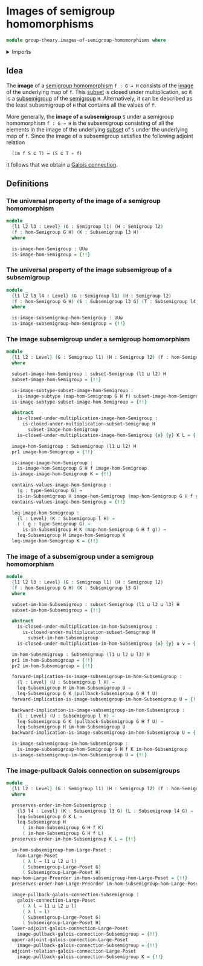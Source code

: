 # Images of semigroup homomorphisms

```agda
module group-theory.images-of-semigroup-homomorphisms where
```

<details><summary>Imports</summary>

```agda
open import foundation.dependent-pair-types
open import foundation.identity-types
open import foundation.images
open import foundation.images-subtypes
open import foundation.logical-equivalences
open import foundation.propositional-truncations
open import foundation.universal-property-image
open import foundation.universe-levels

open import group-theory.homomorphisms-semigroups
open import group-theory.pullbacks-subsemigroups
open import group-theory.semigroups
open import group-theory.subsemigroups
open import group-theory.subsets-semigroups

open import order-theory.galois-connections-large-posets
open import order-theory.order-preserving-maps-large-posets
open import order-theory.order-preserving-maps-large-preorders
```

</details>

## Idea

The **image** of a
[semigroup homomorphism](group-theory.homomorphisms-semigroups.md) `f : G → H`
consists of the [image](foundation.images.md) of the underlying map of `f`. This
[subset](group-theory.subsets-semigroups.md) is closed under multiplication, so
it is a [subsemigroup](group-theory.subsemigroups.md) of the
[semigroup](group-theory.semigroups.md) `H`. Alternatively, it can be described
as the least subsemigroup of `H` that contains all the values of `f`.

More generally, the **image of a subsemigroup** `S` under a semigroup
homomorphism `f : G → H` is the subsemigroup consisting of all the elements in
the image of the underlying [subset](foundation-core.subtypes.md) of `S` under
the underlying map of `f`. Since the image of a subsemigroup satisfies the
following adjoint relation

```text
  (im f S ⊆ T) ↔ (S ⊆ T ∘ f)
```

it follows that we obtain a
[Galois connection](order-theory.galois-connections.md).

## Definitions

### The universal property of the image of a semigroup homomorphism

```agda
module _
  {l1 l2 l3 : Level} (G : Semigroup l1) (H : Semigroup l2)
  (f : hom-Semigroup G H) (K : Subsemigroup l3 H)
  where

  is-image-hom-Semigroup : UUω
  is-image-hom-Semigroup = {!!}
```

### The universal property of the image subsemigroup of a subsemigroup

```agda
module _
  {l1 l2 l3 l4 : Level} (G : Semigroup l1) (H : Semigroup l2)
  (f : hom-Semigroup G H) (S : Subsemigroup l3 G) (T : Subsemigroup l4 H)
  where

  is-image-subsemigroup-hom-Semigroup : UUω
  is-image-subsemigroup-hom-Semigroup = {!!}
```

### The image subsemigroup under a semigroup homomorphism

```agda
module _
  {l1 l2 : Level} (G : Semigroup l1) (H : Semigroup l2) (f : hom-Semigroup G H)
  where

  subset-image-hom-Semigroup : subset-Semigroup (l1 ⊔ l2) H
  subset-image-hom-Semigroup = {!!}

  is-image-subtype-subset-image-hom-Semigroup :
    is-image-subtype (map-hom-Semigroup G H f) subset-image-hom-Semigroup
  is-image-subtype-subset-image-hom-Semigroup = {!!}

  abstract
    is-closed-under-multiplication-image-hom-Semigroup :
      is-closed-under-multiplication-subset-Semigroup H
        subset-image-hom-Semigroup
    is-closed-under-multiplication-image-hom-Semigroup {x} {y} K L = {!!}

  image-hom-Semigroup : Subsemigroup (l1 ⊔ l2) H
  pr1 image-hom-Semigroup = {!!}

  is-image-image-hom-Semigroup :
    is-image-hom-Semigroup G H f image-hom-Semigroup
  is-image-image-hom-Semigroup K = {!!}

  contains-values-image-hom-Semigroup :
    (g : type-Semigroup G) →
    is-in-Subsemigroup H image-hom-Semigroup (map-hom-Semigroup G H f g)
  contains-values-image-hom-Semigroup = {!!}

  leq-image-hom-Semigroup :
    {l : Level} (K : Subsemigroup l H) →
    ( ( g : type-Semigroup G) →
      is-in-Subsemigroup H K (map-hom-Semigroup G H f g)) →
    leq-Subsemigroup H image-hom-Semigroup K
  leq-image-hom-Semigroup K = {!!}
```

### The image of a subsemigroup under a semigroup homomorphism

```agda
module _
  {l1 l2 l3 : Level} (G : Semigroup l1) (H : Semigroup l2)
  (f : hom-Semigroup G H) (K : Subsemigroup l3 G)
  where

  subset-im-hom-Subsemigroup : subset-Semigroup (l1 ⊔ l2 ⊔ l3) H
  subset-im-hom-Subsemigroup = {!!}

  abstract
    is-closed-under-multiplication-im-hom-Subsemigroup :
      is-closed-under-multiplication-subset-Semigroup H
        subset-im-hom-Subsemigroup
    is-closed-under-multiplication-im-hom-Subsemigroup {x} {y} u v = {!!}

  im-hom-Subsemigroup : Subsemigroup (l1 ⊔ l2 ⊔ l3) H
  pr1 im-hom-Subsemigroup = {!!}
  pr2 im-hom-Subsemigroup = {!!}

  forward-implication-is-image-subsemigroup-im-hom-Subsemigroup :
    {l : Level} (U : Subsemigroup l H) →
    leq-Subsemigroup H im-hom-Subsemigroup U →
    leq-Subsemigroup G K (pullback-Subsemigroup G H f U)
  forward-implication-is-image-subsemigroup-im-hom-Subsemigroup U = {!!}

  backward-implication-is-image-subsemigroup-im-hom-Subsemigroup :
    {l : Level} (U : Subsemigroup l H) →
    leq-Subsemigroup G K (pullback-Subsemigroup G H f U) →
    leq-Subsemigroup H im-hom-Subsemigroup U
  backward-implication-is-image-subsemigroup-im-hom-Subsemigroup U = {!!}

  is-image-subsemigroup-im-hom-Subsemigroup :
    is-image-subsemigroup-hom-Semigroup G H f K im-hom-Subsemigroup
  is-image-subsemigroup-im-hom-Subsemigroup U = {!!}
```

### The image-pullback Galois connection on subsemigroups

```agda
module _
  {l1 l2 : Level} (G : Semigroup l1) (H : Semigroup l2) (f : hom-Semigroup G H)
  where

  preserves-order-im-hom-Subsemigroup :
    {l3 l4 : Level} (K : Subsemigroup l3 G) (L : Subsemigroup l4 G) →
    leq-Subsemigroup G K L →
    leq-Subsemigroup H
      ( im-hom-Subsemigroup G H f K)
      ( im-hom-Subsemigroup G H f L)
  preserves-order-im-hom-Subsemigroup K L = {!!}

  im-hom-subsemigroup-hom-Large-Poset :
    hom-Large-Poset
      ( λ l → l1 ⊔ l2 ⊔ l)
      ( Subsemigroup-Large-Poset G)
      ( Subsemigroup-Large-Poset H)
  map-hom-Large-Preorder im-hom-subsemigroup-hom-Large-Poset = {!!}
  preserves-order-hom-Large-Preorder im-hom-subsemigroup-hom-Large-Poset = {!!}

  image-pullback-galois-connection-Subsemigroup :
    galois-connection-Large-Poset
      ( λ l → l1 ⊔ l2 ⊔ l)
      ( λ l → l)
      ( Subsemigroup-Large-Poset G)
      ( Subsemigroup-Large-Poset H)
  lower-adjoint-galois-connection-Large-Poset
    image-pullback-galois-connection-Subsemigroup = {!!}
  upper-adjoint-galois-connection-Large-Poset
    image-pullback-galois-connection-Subsemigroup = {!!}
  adjoint-relation-galois-connection-Large-Poset
    image-pullback-galois-connection-Subsemigroup K = {!!}
```
